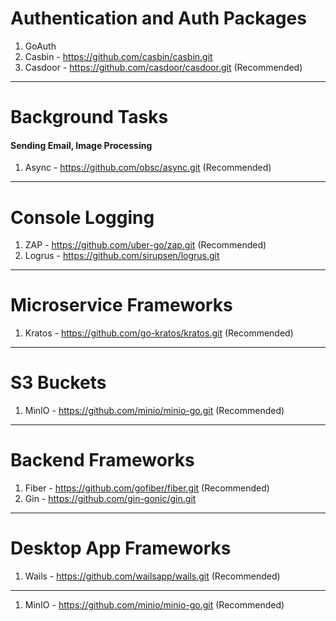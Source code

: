 # Authentication and Auth Packages

1. GoAuth
2. Casbin - https://github.com/casbin/casbin.git
3. Casdoor - https://github.com/casdoor/casdoor.git (Recommended)

-------------------------------------------------------------------
# Background Tasks 
#### Sending Email, Image Processing
1. Async - https://github.com/obsc/async.git (Recommended)

-------------------------------------------------------------------
# Console Logging

1. ZAP - https://github.com/uber-go/zap.git (Recommended)
2. Logrus - https://github.com/sirupsen/logrus.git

-------------------------------------------------------------------
# Microservice Frameworks

1. Kratos - https://github.com/go-kratos/kratos.git (Recommended)

-------------------------------------------------------------------
# S3 Buckets

1. MinIO - https://github.com/minio/minio-go.git (Recommended)

-------------------------------------------------------------------
# Backend Frameworks

1. Fiber - https://github.com/gofiber/fiber.git (Recommended)
2. Gin - https://github.com/gin-gonic/gin.git

-------------------------------------------------------------------
# Desktop App Frameworks

1. Wails - https://github.com/wailsapp/wails.git (Recommended)
-------------------------------------------------------------------
1. MinIO - https://github.com/minio/minio-go.git (Recommended)
